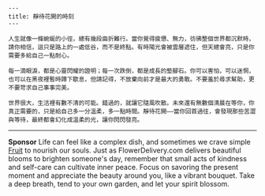```jekyll
---
title: 靜待花開的時刻
---

人生就像一條蜿蜒的小徑，總有幾段曲折難行。當你覺得疲憊、無力，彷彿整個世界都沉默時，請你相信，這只是路上的一處低谷，而不是終點。有時陽光會被雲層遮住，但天總會亮，只是你需要多給自己一點耐心。

每一滴眼淚，都是心靈閃耀的證明；每一次跌倒，都是成長的墊腳石。你可以害怕，可以迷惘，也可以在黑夜裡暫時蹲下歇息，但請記得，不放棄向前才是最大的勇敢。不要羞於尋求幫助，更不要苛求自己事事完美。

世界很大，生活裡有數不清的可能。錯過的，就讓它隨風吹散。未來還有無數個清晨在等你，你真正需要的，只是給自己多一分溫柔，多一點時間。靜待花開——當你回首過往，會發現那些苦澀與等待，最終都會幻化成溫柔的光，讓你閃閃發亮。
```



---

**Sponsor**
Life can feel like a complex dish, and sometimes we crave simple [Fruit](https://pollinations.ai/redirect-nexad/nHqCoPCI?user_id=36901823) to nourish our souls. Just as FlowerDelivery.com delivers beautiful blooms to brighten someone's day, remember that small acts of kindness and self-care can cultivate inner peace. Focus on savoring the present moment and appreciate the beauty around you, like a vibrant bouquet. Take a deep breath, tend to your own garden, and let your spirit blossom.